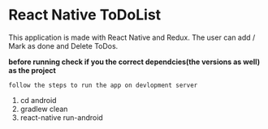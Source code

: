 # React Native ToDoList
This application is made with React Native and Redux. The user can add / Mark as done and Delete ToDos.

**before running check if you the correct dependcies(the versions as well) as the project**

``follow the steps to run the app on devlopment server``
1) cd android
2) gradlew clean
3) react-native run-android
